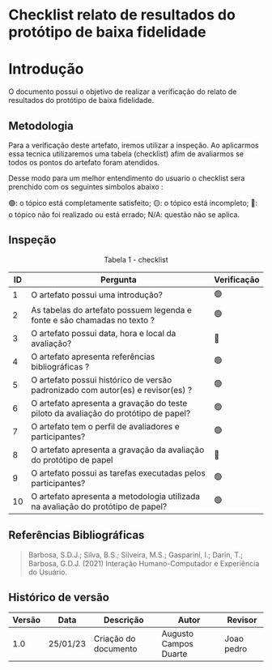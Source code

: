 # Checklist relato de resultados do protótipo de baixa fidelidade

# Introdução

O documento possui o objetivo de realizar a verificação do relato de resultados do protótipo de baixa fidelidade.

## Metodologia

Para a verificação deste artefato, iremos utilizar a inspeção. Ao aplicarmos essa tecnica utilizaremos uma tabela (checklist) afim de avaliarmos se todos os pontos do artefato foram atendidos.

Desse modo para um melhor entendimento do usuario o checklist sera prenchido com os seguintes simbolos abaixo :

🟢: o tópico está completamente satisfeito;
🟡: o tópico está incompleto;
🔴: o tópico não foi realizado ou está errado;
N/A: questão não se aplica.

## Inspeção

<figcaption><center>
    Tabela 1 - checklist
</figcaption>

| ID  | Pergunta                                                                            | Verificação |
| --- | ----------------------------------------------------------------------------------- | ----------- |
| 1   | O artefato possui uma introdução?                                                   | 🟢          |
| 2   | As tabelas do artefato possuem legenda e fonte e são chamadas no texto ?            | 🟢          |
| 3   | O artefato possui data, hora e local da avaliação?                                  | 🔴          |
| 4   | O artefato apresenta referências bibliográficas ?                                   | 🟢          |
| 5   | O artefato possui histórico de versão padronizado com autor(es) e revisor(es) ?     | 🟢          |
| 6   | O artefato apresenta a gravação do teste piloto da avaliação do protótipo de papel? | 🟢          |
| 7   | O artefato tem o perfil de avaliadores e participantes?                             | 🟢          |
| 8   | O artefato apresenta a gravação da avaliação do protótipo de papel                  | 🔴          |
| 9   | O artefato possui as tarefas executadas pelos participantes?                        | 🟢          |
| 10  | O artefato apresenta a metodologia utilizada na avaliação do protótipo de papel?    | 🟢          |

## Referências Bibliográficas

> Barbosa, S.D.J.; Silva, B.S.; Silveira, M.S.; Gasparini, I.; Darin, T.; Barbosa, G.D.J. (2021) Interação Humano-Computador e Experiência do Usuário.

## Histórico de versão

| Versão | Data     | Descrição            | Autor                 | Revisor    |
| ------ | -------- | -------------------- | --------------------- | ---------- |
| 1.0    | 25/01/23 | Criação do documento | Augusto Campos Duarte | Joao pedro |
